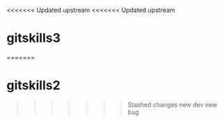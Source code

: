 <<<<<<< Updated upstream
<<<<<<< Updated upstream
# gitskills3
=======
# gitskills2
>>>>>>> Stashed changes
new dev new bug
